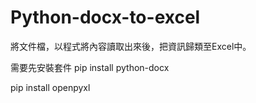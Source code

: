 # Python-docx-to-excel
將文件檔，以程式將內容讀取出來後，把資訊歸類至Excel中。

需要先安裝套件
pip install python-docx

pip install openpyxl
